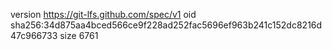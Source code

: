 version https://git-lfs.github.com/spec/v1
oid sha256:34d875aa4bced566ce9f228ad252fac5696ef963b241c152dc8216d47c966733
size 6761
